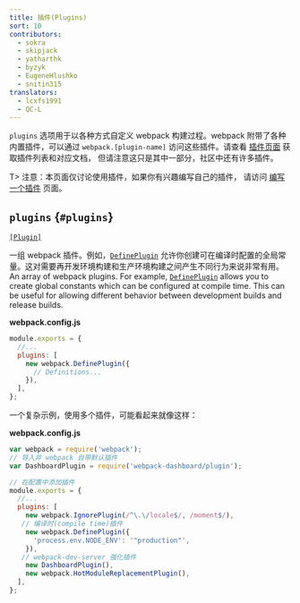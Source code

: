 ```yaml
---
title: 插件(Plugins)
sort: 10
contributors:
  - sokra
  - skipjack
  - yatharthk
  - byzyk
  - EugeneHlushko
  - snitin315
translators:
  - lcxfs1991
  - QC-L
---
```


`plugins` 选项用于以各种方式自定义 webpack 构建过程。webpack 附带了各种内置插件，可以通过 `webpack.[plugin-name]` 访问这些插件。请查看 [插件页面](/plugins) 获取插件列表和对应文档，
但请注意这只是其中一部分，社区中还有许多插件。

T> 注意：本页面仅讨论使用插件，如果你有兴趣编写自己的插件，
请访问 [编写一个插件](/contribute/writing-a-plugin/) 页面。

## `plugins` {`#plugins`}

[`[Plugin]`](/plugins/)

一组 webpack 插件。例如，[`DefinePlugin`](/plugins/define-plugin/) 允许你创建可在编译时配置的全局常量。这对需要再开发环境构建和生产环境构建之间产生不同行为来说非常有用。
An array of webpack plugins. For example, [`DefinePlugin`](/plugins/define-plugin/) allows you to create global constants which can be configured at compile time. This can be useful for allowing different behavior between development builds and release builds.

**webpack.config.js**

```js
module.exports = {
  //...
  plugins: [
    new webpack.DefinePlugin({
      // Definitions...
    }),
  ],
};
```

一个复杂示例，使用多个插件，可能看起来就像这样：

**webpack.config.js**

```js
var webpack = require('webpack');
// 导入非 webpack 自带默认插件
var DashboardPlugin = require('webpack-dashboard/plugin');

// 在配置中添加插件
module.exports = {
  //...
  plugins: [
    new webpack.IgnorePlugin(/^\.\/locale$/, /moment$/),
   // 编译时(compile time)插件
    new webpack.DefinePlugin({
      'process.env.NODE_ENV': '"production"',
    }),
   // webpack-dev-server 强化插件
    new DashboardPlugin(),
    new webpack.HotModuleReplacementPlugin(),
  ],
};
```
